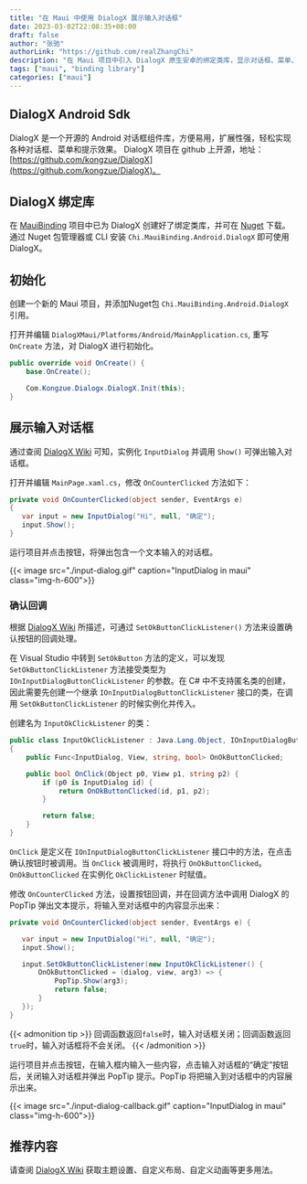 ```yaml
---
title: "在 Maui 中使用 DialogX 展示输入对话框"
date: 2023-03-02T22:08:35+08:00
draft: false
author: "张驰"
authorLink: "https://github.com/realZhangChi"
description: "在 Maui 项目中引入 DialogX 原生安卓的绑定类库，显示对话框、菜单、提示效果、输入框"
tags: ["maui", "binding library"]
categories: ["maui"]
---
```


## DialogX Android Sdk

DialogX 是一个开源的 Android 对话框组件库，方便易用，扩展性强，轻松实现各种对话框、菜单和提示效果。
DialogX 项目在 github 上开源，地址：[https://github.com/kongzue/DialogX](https://github.com/kongzue/DialogX)。

## DialogX 绑定库

在 [MauiBinding](https://github.com/realZhangChi/MauiBinding) 项目中已为 DialogX 创建好了绑定类库，并可在 [Nuget](https://www.nuget.org/packages/Chi.MauiBinding.Android.DialogX) 下载。通过 Nuget 包管理器或 CLI 安装 `Chi.MauiBinding.Android.DialogX` 即可使用 DialogX。

## 初始化

创建一个新的 Maui 项目，并添加Nuget包 `Chi.MauiBinding.Android.DialogX` 引用。

打开并编辑 `DialogXMaui/Platforms/Android/MainApplication.cs`, 重写 `OnCreate` 方法，对 DialogX 进行初始化。

``` csharp
public override void OnCreate() {
    base.OnCreate();

    Com.Kongzue.Dialogx.DialogX.Init(this);
}
```

## 展示输入对话框

通过查阅 [DialogX Wiki](https://github.com/kongzue/DialogX/wiki/%E5%9F%BA%E7%A1%80%E5%AF%B9%E8%AF%9D%E6%A1%86-MessageDialog-%E5%92%8C-%E8%BE%93%E5%85%A5%E5%AF%B9%E8%AF%9D%E6%A1%86-InputDialog) 可知，实例化 `InputDialog` 并调用 `Show()` 可弹出输入对话框。

打开并编辑 `MainPage.xaml.cs`，修改 `OnCounterClicked` 方法如下：

``` csharp
private void OnCounterClicked(object sender, EventArgs e)
{
   var input = new InputDialog("Hi", null, "确定");
   input.Show();
}
```

运行项目并点击按钮，将弹出包含一个文本输入的对话框。

{{< image src="./input-dialog.gif" caption="InputDialog in maui" class="img-h-600">}}

### 确认回调

根据 [DialogX Wiki](https://github.com/kongzue/DialogX/wiki/%E5%9F%BA%E7%A1%80%E5%AF%B9%E8%AF%9D%E6%A1%86-MessageDialog-%E5%92%8C-%E8%BE%93%E5%85%A5%E5%AF%B9%E8%AF%9D%E6%A1%86-InputDialog#%E6%8C%89%E9%92%AE%E7%82%B9%E5%87%BB%E5%9B%9E%E8%B0%83) 所描述，可通过 `SetOkButtonClickListener()` 方法来设置确认按钮的回调处理。

在 Visual Studio 中转到 `SetOkButton` 方法的定义，可以发现 `SetOkButtonClickListener` 方法接受类型为 `IOnInputDialogButtonClickListener` 的参数。在 C# 中不支持匿名类的创建，因此需要先创建一个继承 `IOnInputDialogButtonClickListener` 接口的类，在调用 `SetOkButtonClickListener` 的时候实例化并传入。

创建名为 `InputOkClickListener` 的类：

``` csharp
public class InputOkClickListener : Java.Lang.Object, IOnInputDialogButtonClickListener
{
    public Func<InputDialog, View, string, bool> OnOkButtonClicked;

    public bool OnClick(Object p0, View p1, string p2) {
        if (p0 is InputDialog id) {
            return OnOkButtonClicked(id, p1, p2);
        }

        return false;
    }
}
```

`OnClick` 是定义在 `IOnInputDialogButtonClickListener` 接口中的方法，在点击确认按钮时被调用。当 `OnClick` 被调用时，将执行 `OnOkButtonClicked`。`OnOkButtonClicked` 在实例化 `OkClickListener` 时赋值。

修改 `OnCounterClicked` 方法，设置按钮回调，并在回调方法中调用 DialogX 的 PopTip 弹出文本提示，将输入至对话框中的内容显示出来：

``` csharp
private void OnCounterClicked(object sender, EventArgs e) {

   var input = new InputDialog("Hi", null, "确定");
   input.Show();

   input.SetOkButtonClickListener(new InputOkClickListener() {
       OnOkButtonClicked = (dialog, view, arg3) => {
           PopTip.Show(arg3);
           return false;
       }
   });
}
```

{{< admonition tip >}}
回调函数返回`false`时，输入对话框关闭；回调函数返回`true`时，输入对话框将不会关闭。
{{< /admonition >}}

运行项目并点击按钮，在输入框内输入一些内容，点击输入对话框的“确定”按钮后，关闭输入对话框并弹出 PopTip 提示。PopTip 将把输入到对话框中的内容展示出来。

{{< image src="./input-dialog-callback.gif" caption="InputDialog in maui" class="img-h-600">}}

## 推荐内容

请查阅 [DialogX Wiki](https://github.com/kongzue/DialogX/wiki/%E5%9F%BA%E7%A1%80%E5%AF%B9%E8%AF%9D%E6%A1%86-MessageDialog-%E5%92%8C-%E8%BE%93%E5%85%A5%E5%AF%B9%E8%AF%9D%E6%A1%86-InputDialog) 获取主题设置、自定义布局、自定义动画等更多用法。

